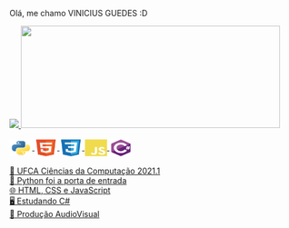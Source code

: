 Olá, me chamo VINICIUS GUEDES :D
 <div>
  <a href="https://github.com/VinicciusSantos">
  <img height="180em" src="https://github-readme-stats.vercel.app/api?username=VinicciusSantos&show_icons=true&theme=react&include_all_commits=true&count_private=true"/>
  <img width="456px" height="180em" src="https://github-readme-stats.vercel.app/api/top-langs/?username=VinicciusSantos&layout=compact&langs_count=7&theme=react"/>
</div>

 <div style="display: inline_block"><br>
  <img align="center" alt="Rafa-Python" height="30" width="40" src="https://raw.githubusercontent.com/devicons/devicon/master/icons/python/python-original.svg">
  <img align="center" alt="Rafa-HTML" height="30" width="40" src="https://raw.githubusercontent.com/devicons/devicon/master/icons/html5/html5-original.svg">
  <img align="center" alt="Rafa-CSS" height="30" width="40" src="https://raw.githubusercontent.com/devicons/devicon/master/icons/css3/css3-original.svg">
  <img align="center" alt="Rafa-Js" height="30" width="40" src="https://raw.githubusercontent.com/devicons/devicon/master/icons/javascript/javascript-plain.svg">
  <img align="center" alt="Rafa-Csharp" height="30" width="40" src="https://raw.githubusercontent.com/devicons/devicon/master/icons/csharp/csharp-original.svg">
</div>
 
</br>
🧮 UFCA Ciências da Computação 2021.1 </br>
🐍 Python foi a porta de entrada </br>
🌐 HTML, CSS e JavaScript </br>
🖥️ Estudando C# </br>
🎥 Produção AudioVisual
